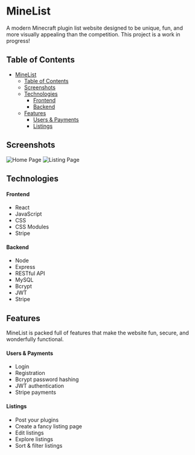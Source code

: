 # MineList
A modern Minecraft plugin list website designed to be unique, fun, and more visually appealing than the competition. This project is a work in progress!

## Table of Contents
- [MineList](#minelist)
  - [Table of Contents](#table-of-contents)
  - [Screenshots](#screenshots)
  - [Technologies](#technologies)
      - [Frontend](#frontend)
      - [Backend](#backend)
  - [Features](#features)
      - [Users \& Payments](#users--payments)
      - [Listings](#listings)

## Screenshots
![Home Page](https://i.imgur.com/uceCDyp.png)
![Listing Page](https://i.imgur.com/kHUZBoU.png)

## Technologies
#### Frontend
- React
- JavaScript
- CSS
- CSS Modules
- Stripe
#### Backend
- Node
- Express
- RESTful API
- MySQL
- Bcrypt
- JWT
- Stripe

## Features
MineList is packed full of features that make the website fun, secure, and wonderfully functional.
#### Users & Payments
- Login
- Registration
- Bcrypt password hashing
- JWT authentication
- Stripe payments
#### Listings
- Post your plugins
- Create a fancy listing page
- Edit listings
- Explore listings
- Sort & filter listings